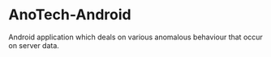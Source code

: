 # AnoTech-Android
Android application which deals on various anomalous behaviour that occur on server data. 
